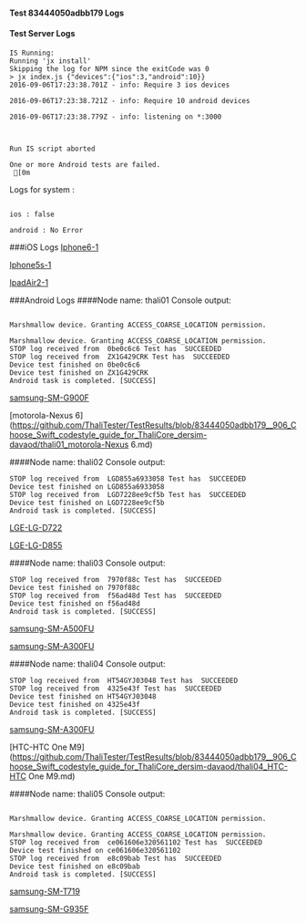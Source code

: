 #### Test 83444050adbb179 Logs

#### Test Server Logs
```
IS Running:
Running 'jx install'
Skipping the log for NPM since the exitCode was 0
> jx index.js {"devices":{"ios":3,"android":10}}
2016-09-06T17:23:38.701Z - info: Require 3 ios devices

2016-09-06T17:23:38.721Z - info: Require 10 android devices

2016-09-06T17:23:38.779Z - info: listening on *:3000


 
Run IS script aborted
 
One or more Android tests are failed.
 [0m

```


Logs for system : 
```

ios : false

android : No Error
```


###iOS Logs
[Iphone6-1](https://github.com/ThaliTester/TestResults/blob/83444050adbb179__906_Choose_Swift_codestyle_guide_for_ThaliCore_dersim-davaod/iOS_Iphone6-1.md)

[Iphone5s-1](https://github.com/ThaliTester/TestResults/blob/83444050adbb179__906_Choose_Swift_codestyle_guide_for_ThaliCore_dersim-davaod/iOS_Iphone5s-1.md)

[IpadAir2-1](https://github.com/ThaliTester/TestResults/blob/83444050adbb179__906_Choose_Swift_codestyle_guide_for_ThaliCore_dersim-davaod/iOS_IpadAir2-1.md)


###Android Logs
####Node name: thali01
Console output:
```

Marshmallow device. Granting ACCESS_COARSE_LOCATION permission.

Marshmallow device. Granting ACCESS_COARSE_LOCATION permission.
STOP log received from  0be0c6c6 Test has  SUCCEEDED
STOP log received from  ZX1G429CRK Test has  SUCCEEDED
Device test finished on 0be0c6c6 
Device test finished on ZX1G429CRK 
Android task is completed. [SUCCESS]
```
[samsung-SM-G900F](https://github.com/ThaliTester/TestResults/blob/83444050adbb179__906_Choose_Swift_codestyle_guide_for_ThaliCore_dersim-davaod/thali01_samsung-SM-G900F.md)

[motorola-Nexus 6](https://github.com/ThaliTester/TestResults/blob/83444050adbb179__906_Choose_Swift_codestyle_guide_for_ThaliCore_dersim-davaod/thali01_motorola-Nexus 6.md)

####Node name: thali02
Console output:
```
STOP log received from  LGD855a6933058 Test has  SUCCEEDED
Device test finished on LGD855a6933058 
STOP log received from  LGD7228ee9cf5b Test has  SUCCEEDED
Device test finished on LGD7228ee9cf5b 
Android task is completed. [SUCCESS]
```
[LGE-LG-D722](https://github.com/ThaliTester/TestResults/blob/83444050adbb179__906_Choose_Swift_codestyle_guide_for_ThaliCore_dersim-davaod/thali02_LGE-LG-D722.md)

[LGE-LG-D855](https://github.com/ThaliTester/TestResults/blob/83444050adbb179__906_Choose_Swift_codestyle_guide_for_ThaliCore_dersim-davaod/thali02_LGE-LG-D855.md)

####Node name: thali03
Console output:
```
STOP log received from  7970f88c Test has  SUCCEEDED
Device test finished on 7970f88c 
STOP log received from  f56ad48d Test has  SUCCEEDED
Device test finished on f56ad48d 
Android task is completed. [SUCCESS]
```
[samsung-SM-A500FU](https://github.com/ThaliTester/TestResults/blob/83444050adbb179__906_Choose_Swift_codestyle_guide_for_ThaliCore_dersim-davaod/thali03_samsung-SM-A500FU.md)

[samsung-SM-A300FU](https://github.com/ThaliTester/TestResults/blob/83444050adbb179__906_Choose_Swift_codestyle_guide_for_ThaliCore_dersim-davaod/thali03_samsung-SM-A300FU.md)

####Node name: thali04
Console output:
```
STOP log received from  HT54GYJ03048 Test has  SUCCEEDED
STOP log received from  4325e43f Test has  SUCCEEDED
Device test finished on HT54GYJ03048 
Device test finished on 4325e43f 
Android task is completed. [SUCCESS]
```
[samsung-SM-A300FU](https://github.com/ThaliTester/TestResults/blob/83444050adbb179__906_Choose_Swift_codestyle_guide_for_ThaliCore_dersim-davaod/thali04_samsung-SM-A300FU.md)

[HTC-HTC One M9](https://github.com/ThaliTester/TestResults/blob/83444050adbb179__906_Choose_Swift_codestyle_guide_for_ThaliCore_dersim-davaod/thali04_HTC-HTC One M9.md)

####Node name: thali05
Console output:
```

Marshmallow device. Granting ACCESS_COARSE_LOCATION permission.

Marshmallow device. Granting ACCESS_COARSE_LOCATION permission.
STOP log received from  ce061606e320561102 Test has  SUCCEEDED
Device test finished on ce061606e320561102 
STOP log received from  e8c09bab Test has  SUCCEEDED
Device test finished on e8c09bab 
Android task is completed. [SUCCESS]
```
[samsung-SM-T719](https://github.com/ThaliTester/TestResults/blob/83444050adbb179__906_Choose_Swift_codestyle_guide_for_ThaliCore_dersim-davaod/thali05_samsung-SM-T719.md)

[samsung-SM-G935F](https://github.com/ThaliTester/TestResults/blob/83444050adbb179__906_Choose_Swift_codestyle_guide_for_ThaliCore_dersim-davaod/thali05_samsung-SM-G935F.md)


